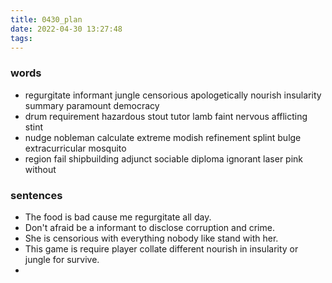 ```yaml
---
title: 0430_plan
date: 2022-04-30 13:27:48
tags:
---
```

### words
- regurgitate informant jungle censorious apologetically nourish insularity summary paramount democracy
- drum requirement hazardous stout tutor lamb faint nervous afflicting stint 
- nudge nobleman calculate extreme modish refinement splint bulge extracurricular mosquito
- region fail shipbuilding adjunct sociable diploma ignorant laser pink without
### sentences
- The food is bad cause me regurgitate all day.
- Don't afraid  be a informant to disclose corruption and crime.
- She is censorious with everything nobody like stand with her.
- This game is require player collate different nourish in insularity or jungle for survive.
- 